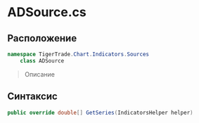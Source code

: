 
# ADSource.cs
## Расположение
```csharp
namespace TigerTrade.Chart.Indicators.Sources  
    class ADSource
```

> Описание

## Синтаксис
```csharp
public override double[] GetSeries(IndicatorsHelper helper)
```
